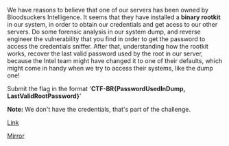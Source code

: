 We have reasons to believe that one of our servers has been owned by Bloodsuckers Intelligence. It seems that they have installed a **binary rootkit** in our system, in order to obtain our credentials and get acess to our other servers. Do some forensic analysis in our system dump, and reverse engineer the vulnerability that you find in order to get the password to access the credentials sniffer. After that, understanding how the rootkit works, recover the last valid password used by the root in our server, because the Intel team might have changed it to one of their defaults, which might come in handy when we try to access their systems, like the dump one!

Submit the flag in the format '**CTF-BR{PasswordUsedInDump, LastValidRootPassword}**'

**Note:** We don't have the credentials, that's part of the challenge.

[Link](https://cloud.ufscar.br:8080/v1/AUTH_c93b694078064b4f81afd2266a502511/static.pwn2win.party/rootkit_3e4df5d6a3926cbc81ebf014a82098ad0964653aaedf581cd1bbc06eb3756642.tar.gz)

[Mirror](https://static.pwn2win.party/rootkit_3e4df5d6a3926cbc81ebf014a82098ad0964653aaedf581cd1bbc06eb3756642.tar.gz)
